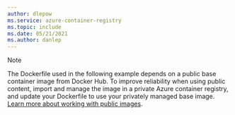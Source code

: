 ```yaml
---
author: dlepow
ms.service: azure-container-registry
ms.topic: include
ms.date: 05/21/2021
ms.author: danlep
---
```

> [!NOTE]
> The Dockerfile used in the following example depends on a public base container image from Docker Hub. To improve reliability when using public content, import and manage the image in a private Azure container registry, and update your Dockerfile to use your privately managed base image. [Learn more about working with public images](../buffer-gate-public-content.md).
